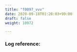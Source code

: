 ```yaml
---
title: "f0097_vvv"
date: 2020-09-18T01:28:03+99:00
draft: false
weight: 10972

---
```


### Log reference: <no value>

```
